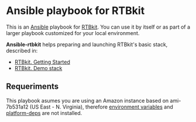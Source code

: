 # Ansible playbook for RTBkit
This is an [Ansible](http://www.ansibleworks.com/) playbook for [RTBkit](http://rtbkit.org/site/). You can use it by itself or as part of a larger playbook customized for your local environment.

**Ansible-rtbkit** helps preparing and launching RTBkit's basic stack, described in:

- [RTBkit. Getting Started](https://github.com/rtbkit/rtbkit/wiki/Getting%20Started)
- [RTBkit. Demo stack](https://github.com/rtbkit/rtbkit/wiki/Demo-Stack)

## Requeriments
This playbook asumes you are using an Amazon instance based on ami-7b531a12 (US East - N. Virginia), therefore [environment variables](https://github.com/rtbkit/rtbkit/wiki/Getting%20Started#environment-variables) and [platform-deps](https://github.com/rtbkit/rtbkit/wiki/Getting%20Started#platform-deps) are not installed.
